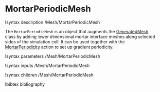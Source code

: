 # MortarPeriodicMesh

!syntax description /Mesh/MortarPeriodicMesh

The `MortarPeriodicMesh` is an object that augments the [GeneratedMesh](GeneratedMesh.md) class by adding
lower dimensional mortar interface meshes along selected sides of the simulation cell.
It can be used together with the [MortarPeriodicity](../Modules/PhaseField/MortarPeriodicity) action
to set up gradient periodicity.

!syntax parameters /Mesh/MortarPeriodicMesh

!syntax inputs /Mesh/MortarPeriodicMesh

!syntax children /Mesh/MortarPeriodicMesh

!bibtex bibliography
